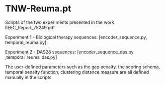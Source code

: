 # TNW-Reuma.pt

Scripts of the two experiments presented in the work IIEEC_Report_75249.pdf

Experiment 1 - Biological therapy sequences: [encoder_sequence.py, temporal_reuma.py]

Experiment 2 - DAS28 sequences: [encoder_sequence_das.py ,temporal_reuma_das.py]

The user-defined parameters such as the gap penalty, the scoring schema, temporal penalty function, clustering distance measure are all defined manually in the scripts
